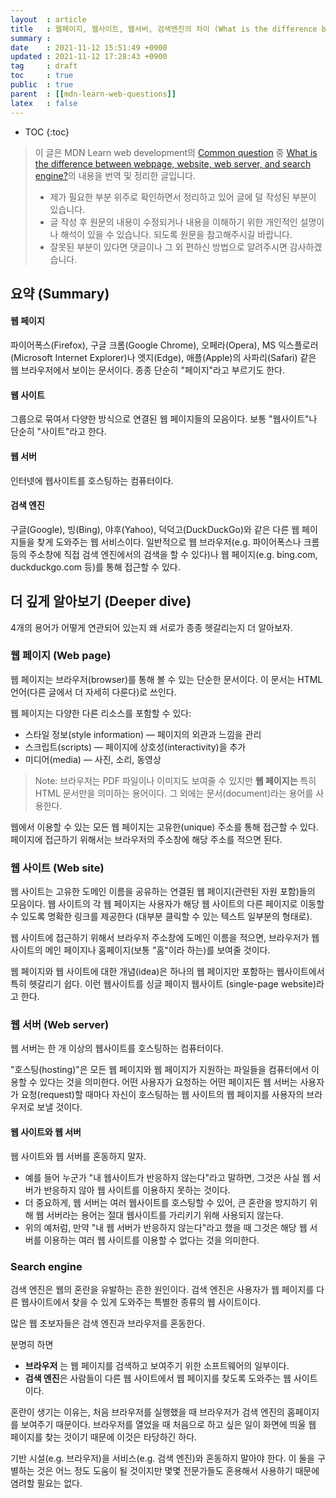 ```yaml
---
layout  : article
title   : 웹페이지, 웹사이트, 웹서버, 검색엔진의 차이 (What is the difference between webpage, website, web server, and search engine?)
summary : 
date    : 2021-11-12 15:51:49 +0900
updated : 2021-11-12 17:28:43 +0900
tag     : draft
toc     : true
public  : true
parent  : [[mdn-learn-web-questions]]
latex   : false
---
```

* TOC
{:toc}

> 이 글은 MDN Learn web development의 [Common question](https://developer.mozilla.org/en-US/docs/Learn/Common_questions) 중 [What is the difference between webpage, website, web server, and search engine?](https://developer.mozilla.org/en-US/docs/Learn/Common_questions/Pages_sites_servers_and_search_engines)의 내용을 번역 및 정리한 글입니다.
>
> * 제가 필요한 부분 위주로 확인하면서 정리하고 있어 글에 덜 작성된 부분이 있습니다.
> * 글 작성 후 원문의 내용이 수정되거나 내용을 이해하기 위한 개인적인 설명이나 해석이 있을 수 있습니다. 되도록 원문을 참고해주시길 바랍니다.
> * 잘못된 부분이 있다면 댓글이나 그 외 편하신 방법으로 알려주시면 감사하겠습니다.

## 요약 (Summary)

#### 웹 페이지

파이어폭스(Firefox), 구글 크롬(Google Chrome), 오페라(Opera), MS 익스플로러(Microsoft Internet Explorer)나 엣지(Edge), 애플(Apple)의 사파리(Safari) 같은 웹 브라우저에서 보이는 문서이다. 종종 단순히 "페이지"라고 부르기도 한다.

#### 웹 사이트

그룹으로 묶여서 다양한 방식으로 연결된 웹 페이지들의 모음이다. 보통 "웹사이트"나 단순히 "사이트"라고 한다.

#### 웹 서버

인터넷에 웹사이트를 호스팅하는 컴퓨터이다.

#### 검색 엔진

구글(Google), 빙(Bing), 야후(Yahoo), 덕덕고(DuckDuckGo)와 같은 다른 웹 페이지들을 찾게 도와주는 웹 서비스이다. 일반적으로 웹 브라우저(e.g. 파이어폭스나 크롬 등의 주소창에 직접 검색 엔진에서의 검색을 할 수 있다)나 웹 페이지(e.g. bing.com, duckduckgo.com 등)를 통해 접근할 수 있다.

## 더 깊게 알아보기 (Deeper dive)

4개의 용어가 어떻게 연관되어 있는지 왜 서로가 종종 헷갈리는지 더 알아보자.

### 웹 페이지 (Web page)

웹 페이지는 브라우저(browser)를 통해 볼 수 있는 단순한 문서이다. 이 문서는 HTML 언어(다른 글에서 더 자세히 다룬다)로 쓰인다.

웹 페이지는 다양한 다른 리소스를 포함할 수 있다:

* 스타일 정보(style information) — 페이지의 외관과 느낌을 관리
* 스크립트(scripts) — 페이지에 상호성(interactivity)을 추가
* 미디어(media) — 사진, 소리, 동영상

> Note: 브라우저는 PDF 파일이나 이미지도 보여줄 수 있지만 **웹 페이지는** 특히 HTML 문서만을 의미하는 용어이다. 그 외에는 문서(document)라는 용어를 사용한다.

웹에서 이용할 수 있는 모든 웹 페이지는 고유한(unique) 주소를 통해 접근할 수 있다. 페이지에 접근하기 위해서는 브라우저의 주소창에 해당 주소를 적으면 된다.

### 웹 사이트 (Web site)

웹 사이트는 고유한 도메인 이름을 공유하는 연결된 웹 페이지(관련된 자원 포함)들의 모음이다. 웹 사이트의 각 웹 페이지는 사용자가 해당 웹 사이트의 다른 페이지로 이동할 수 있도록 명확한 링크를 제공한다 (대부분 클릭할 수 있는 텍스트 일부분의 형태로).

웹 사이트에 접근하기 위해서 브라우저 주소창에 도메인 이름을 적으면, 브라우저가 웹사이트의 메인 페이지나 홈페이지(보통 "홈"이라 하는)를 보여줄 것이다.

웹 페이지와 웹 사이트에 대한 개념(idea)은 하나의 웹 페이지만 포함하는 웹사이트에서 특히 헷갈리기 쉽다. 이런 웹사이트를 싱글 페이지 웹사이트 (single-page website)라고 한다.

### 웹 서버 (Web server)

웹 서버는 한 개 이상의 웹사이트를 호스팅하는 컴퓨터이다.

"호스팅(hosting)"은 모든 웹 페이지와 웹 페이지가 지원하는 파일들을 컴퓨터에서 이용할 수 있다는 것을 의미한다. 어떤 사용자가 요청하는 어떤 페이지든 웹 서버는 사용자가 요청(request)할 때마다 자신이 호스팅하는 웹 사이트의 웹 페이지를 사용자의 브라우저로 보낼 것이다.

#### 웹 사이트와 웹 서버

웹 사이트와 웹 서버를 혼동하지 말자.

* 예를 들어 누군가 "내 웹사이트가 반응하지 않는다"라고 말하면, 그것은 사실 웹 서버가 반응하지 않아 웹 사이트를 이용하지 못하는 것이다.
* 더 중요하게, 웹 서버는 여러 웹사이트를 호스팅할 수 있어, 큰 혼란을 방지하기 위해 웹 서버라는 용어는 절대 웹사이트를 가리키기 위해 사용되지 않는다.
* 위의 예처럼, 만약 "내 웹 서버가 반응하지 않는다"라고 했을 때 그것은 해당 웹 서버를 이용하는 여러 웹 사이트를 이용할 수 없다는 것을 의미한다.

### Search engine

검색 엔진은 웹의 혼란을 유발하는 흔한 원인이다. 검색 엔진은 사용자가 웹 페이지를 다른 웹사이트에서 찾을 수 있게 도와주는 특별한 종류의 웹 사이트이다.

많은 웹 초보자들은 검색 엔진과 브라우저를 혼동한다.

분명히 하면

* **브라우저** 는 웹 페이지를 검색하고 보여주기 위한 소프트웨어의 일부이다.
* **검색 엔진**은 사람들이 다른 웹 사이트에서 웹 페이지를 찾도록 도와주는 웹 사이트이다.

혼란이 생기는 이유는, 처음 브라우저를 실행했을 때 브라우저가 검색 엔진의 홈페이지를 보여주기 때문이다. 브라우저를 열었을 때 처음으로 하고 싶은 일이 화면에 띄울 웹 페이지를 찾는 것이기 때문에 이것은 타당하긴 하다.

기반 시설(e.g. 브라우저)을 서비스(e.g. 검색 엔진)와 혼동하지 말아야 한다. 이 둘을 구별하는 것은 어느 정도 도움이 될 것이지만 몇몇 전문가들도 혼용해서 사용하기 때문에 염려할 필요는 없다.

